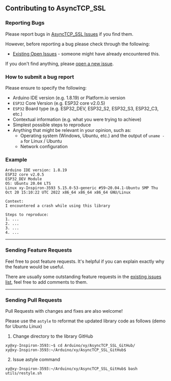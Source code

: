 ## Contributing to AsyncTCP_SSL

### Reporting Bugs

Please report bugs in [AsyncTCP_SSL Issues](https://github.com/khoih-prog/AsyncTCP_SSL/issues) if you find them.

However, before reporting a bug please check through the following:

* [Existing Open Issues](https://github.com/khoih-prog/AsyncTCP_SSL/issues) - someone might have already encountered this.

If you don't find anything, please [open a new issue](https://github.com/khoih-prog/AsyncTCP_SSL/issues/new).

### How to submit a bug report

Please ensure to specify the following:

* Arduino IDE version (e.g. 1.8.19) or Platform.io version
* `ESP32` Core Version (e.g. ESP32 core v2.0.5)
* `ESP32` Board type (e.g. ESP32_DEV, ESP32_S2, ESP32_S3, ESP32_C3, etc.)
* Contextual information (e.g. what you were trying to achieve)
* Simplest possible steps to reproduce
* Anything that might be relevant in your opinion, such as:
  * Operating system (Windows, Ubuntu, etc.) and the output of `uname -a` for Linux / Ubuntu
  * Network configuration


### Example

```
Arduino IDE version: 1.8.19
ESP32 core v2.0.5
ESP32_DEV Module
OS: Ubuntu 20.04 LTS
Linux xy-Inspiron-3593 5.15.0-53-generic #59~20.04.1-Ubuntu SMP Thu Oct 20 15:10:22 UTC 2022 x86_64 x86_64 x86_64 GNU/Linux

Context:
I encountered a crash while using this library

Steps to reproduce:
1. ...
2. ...
3. ...
4. ...
```

---

### Sending Feature Requests

Feel free to post feature requests. It's helpful if you can explain exactly why the feature would be useful.

There are usually some outstanding feature requests in the [existing issues list](https://github.com/khoih-prog/AsyncTCP_SSL/issues?q=is%3Aopen+is%3Aissue+label%3Aenhancement), feel free to add comments to them.

---

### Sending Pull Requests

Pull Requests with changes and fixes are also welcome!

Please use the `astyle` to reformat the updated library code as follows (demo for Ubuntu Linux)

1. Change directory to the library GitHub

```
xy@xy-Inspiron-3593:~$ cd Arduino/xy/AsyncTCP_SSL_GitHub/
xy@xy-Inspiron-3593:~/Arduino/xy/AsyncTCP_SSL_GitHub$
```

2. Issue astyle command

```
xy@xy-Inspiron-3593:~/Arduino/xy/AsyncTCP_SSL_GitHub$ bash utils/restyle.sh
```

